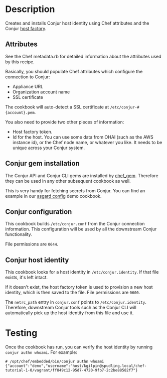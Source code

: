 # Description

Creates and installs Conjur host identity using Chef attributes and the Conjur 
[host factory](http://developer.conjur.net/reference/services/host_factory).

## Attributes

See the Chef metadata.rb for detailed information about the attributes used by this recipe.

Basically, you should populate Chef attributes which configure the connection to Conjur:

* Appliance URL
* Organization account name
* SSL certificate

The cookbook will auto-detect a SSL certificate at `/etc/conjur-#{account}.pem`.

You also need to provide two other pieces of information:

* Host factory token.
* Id for the host. You can use some data from OHAI (such as the AWS instance id), or the Chef node name,
or whatever you like. It needs to be unique across your Conjur system.

## Conjur gem installation

The Conjur API and Conjur CLI gems are installed by [chef_gem](https://docs.getchef.com/resource_chef_gem.html). 
Therefore they can be used in any other subsequent cookbook as well.

This is very handy for fetching secrets from Conjur. You can find an example in our
[asgard config](https://github.com/conjurdemos/chef-asgard-config/blob/master/recipes/default.rb) demo cookbook.

## Conjur configuration

This cookbook builds `/etc/conjur.conf` from the Conjur connection information. This configuration will be used
by all the downstream Conjur functionality.

File permissions are `0644`.

## Conjur host identity

This cookbook looks for a host identity in `/etc/conjur.identity`. If that file exists, it's left intact.

If it doesn't exist, the host factory token is used to provision a new host identity, which is then saved to the file.
File permissions are `0600`.

The `netrc_path` entry in `conjur.conf` points to `/etc/conjur.identity`. Therefore, downstream Conjur tools such as the
Conjur CLI will automatically pick up the host identity from this file and use it.

# Testing

Once the cookbook has run, you can verify the host identity by running `conjur authn whoami`. For example:

    # /opt/chef/embedded/bin/conjur authn whoami
    {"account":"demo","username":"host/kgilpin@spudling.local/chef-tutorial-1-0/vagrant/ff849c12-95d7-4720-9fb7-2c2be88582f7"}
